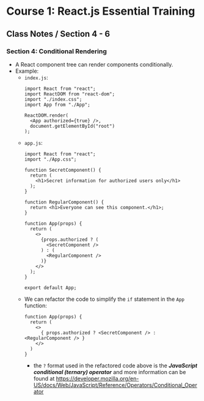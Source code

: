 # Course 1: React.js Essential Training
## Class Notes / Section 4 - 6

### Section 4: Conditional Rendering
- A React component tree can render components conditionally.
- Example:
  - `index.js`:
    ```
    import React from "react";
    import ReactDOM from "react-dom";
    import "./index.css";
    import App from "./App";

    ReactDOM.render(
      <App authorized={true} />,
      document.getElementById("root")
    );
    ```
  - `app.js`:
    ```
    import React from "react";
    import "./App.css";

    function SecretComponent() {
      return (
        <h1>Secret information for authorized users only</h1>
      );
    }

    function RegularComponent() {
      return <h1>Everyone can see this component.</h1>;
    }

    function App(props) {
      return (
        <>
          {props.authorized ? (
            <SecretComponent />
          ) : (
            <RegularComponent />
          )}
        </>
      );
    }
    
    export default App;
    ```
  - We can refactor the code to simplify the `if` statement in the `App` function:
    ```
    function App(props) {
      return (
        <>
          { props.authorized ? <SecretComponent /> : <RegularComponent /> }
        </>
      )
    }
    ```
    - the `?` format used in the refactored code above is the ___JavaScript conditional (ternary) operator___ and more information can be found at <https://developer.mozilla.org/en-US/docs/Web/JavaScript/Reference/Operators/Conditional_Operator>
